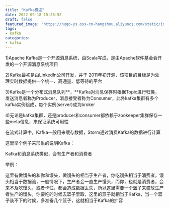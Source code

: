```yaml
---
title: "Kafka概述"
date: 2022-09-18 15:26:52
draft: false
featured_image: "https://hugo-ys.oss-cn-hangzhou.aliyuncs.com/static/img/kafka.png"
tags:
- kafka
categories:
- kafka
---
```

1)Apache Kafka是一个开源消息系统，由Scala写成，是由Apache软件基金会开发的一个开源消息系统项目

2)Kafka最初是由LinkedIn公司开发，并于 2011年初开源，该项目的目标是为处理实时数据提供一个统一、高通量、低等待的平台

3)Kafka是一个分布式消息队列**，**Kafka对消息保存时根据Topic进行归类，发送消息者称为Producer，消息接受者称为Consumer，此外kafka集群有多个kafka实例组成，每个实例(server)成为broker

4)无论是kafka集群，还是producer和consumer都依赖于zookeeper集群保存一些meta信息，来保证系统可用性

在流式计算中，Kafka一般用来缓存数据，Storm通过消费Kafka的数据进行计算

这里举个例子来形象的说明Kafka：

Kafka和消息系统类似，会有生产者和消费者

举例：

这里有做馒头的和你和馒头，做馒头的相当于生产者，你吃馒头相当于消费者，馒头相当于数据流，一般情况下，生产者会一直生产馒头，而你，也就是消费者，会来不及吃馒头，或者卡住，都会造成数据丢失，所以这里需要一个篮子来盛放生产者生产的馒头，你要吃的时候去篮子里取，这里的篮子就相当于Kafka，当一个篮子装不下的时候，多准备几个篮子，这就相当于Kafka的扩容